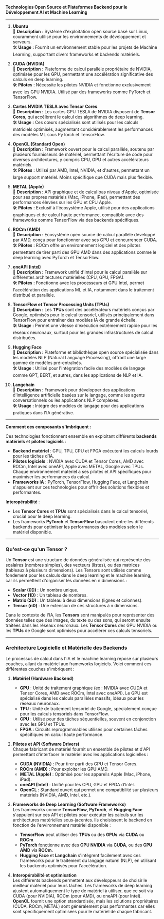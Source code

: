 **Technologies Open Source et Plateformes Backend pour le Développement AI et Machine Learning**

---

1. **Ubuntu**  
   🚀 **Description** : Système d'exploitation open source basé sur Linux, couramment utilisé pour les environnements de développement et serveurs.  
   🛠️ **Usage** : Fournit un environnement stable pour les projets de Machine Learning, supportant divers frameworks et backends matériels.  

2. **CUDA (NVIDIA)**  
   🚀 **Description** : Plateforme de calcul parallèle propriétaire de NVIDIA, optimisée pour les GPU, permettant une accélération significative des calculs en deep learning.  
   🛠️ **Pilotes** : Nécessite les pilotes NVIDIA et fonctionne exclusivement avec les GPU NVIDIA. Utilisé par des frameworks comme PyTorch et TensorFlow.  

3. **Cartes NVIDIA TESLA avec Tensor Cores**  
   🚀 **Description** : Les cartes GPU TESLA de NVIDIA disposent de **Tensor Cores**, qui accélèrent le calcul des algorithmes de deep learning.  
   🛠️ **Usage** : Ces cœurs spécialisés sont utilisés pour les calculs matriciels optimisés, augmentant considérablement les performances des modèles ML sous PyTorch et TensorFlow.

4. **OpenCL (Standard Open)**  
   🚀 **Description** : Framework ouvert pour le calcul parallèle, soutenu par plusieurs fournisseurs de matériel, permettant l'écriture de code pour diverses architectures, y compris CPU, GPU et autres accélérateurs matériels.  
   🛠️ **Pilotes** : Utilisé par AMD, Intel, NVIDIA, et d'autres, permettant un large support matériel. Moins spécifique que CUDA mais plus flexible.  

5. **METAL (Apple)**  
   🚀 **Description** : API graphique et de calcul bas niveau d'Apple, optimisée pour ses propres matériels (Mac, iPhone, iPad), permettant des performances élevées sur les GPU et CPU Apple.  
   🛠️ **Pilotes** : Exclusif à l'écosystème Apple, utilisé pour des applications graphiques et de calcul haute performance, compatible avec des frameworks comme TensorFlow via des backends spécifiques.  

6. **ROCm (AMD)**  
   🚀 **Description** : Ecosystème open source de calcul parallèle développé par AMD, conçu pour fonctionner avec ses GPU et concurrencer CUDA.  
   🛠️ **Pilotes** : ROCm offre un environnement logiciel et des pilotes permettant de tirer parti des GPU AMD dans des applications comme le deep learning avec PyTorch et TensorFlow.  

7. **oneAPI (Intel)**  
   🚀 **Description** : Framework unifié d'Intel pour le calcul parallèle sur différentes architectures matérielles (CPU, GPU, FPGA).  
   🛠️ **Pilotes** : Fonctionne avec les processeurs et GPU Intel, permet l'accélération des applications ML et IA, notamment dans le traitement distribué et parallèle.

8. **TensorFlow et Tensor Processing Units (TPUs)**  
   🚀 **Description** : Les **TPUs** sont des accélérateurs matériels conçus par Google, optimisés pour le calcul tensoriel, utilisés principalement dans TensorFlow pour entraîner des modèles IA de grande échelle.  
   🛠️ **Usage** : Permet une vitesse d'exécution extrêmement rapide pour les réseaux neuronaux, surtout pour les grandes infrastructures de calcul distribuées.

9. **Hugging Face**  
   🚀 **Description** : Plateforme et bibliothèque open source spécialisée dans les modèles NLP (Natural Language Processing), offrant une large gamme de modèles pré-entraînés.  
   🛠️ **Usage** : Utilisé pour l'intégration facile des modèles de langage comme GPT, BERT, et autres, dans les applications de NLP et IA.

10. **Langchain**  
   🚀 **Description** : Framework pour développer des applications d'intelligence artificielle basées sur le langage, comme les agents conversationnels ou les applications NLP complexes.  
   🛠️ **Usage** : Intègre des modèles de langage pour des applications pratiques dans l'IA générative.

---

**Comment ces composants s'imbriquent :**

Ces technologies fonctionnent ensemble en exploitant différents **backends matériels** et **pilotes logiciels** :

- **Backend matériel** : GPU, TPU, CPU et FPGA exécutent les calculs lourds pour les tâches d’IA.
- **Pilotes logiciels** : NVIDIA avec CUDA et Tensor Cores, AMD avec ROCm, Intel avec oneAPI, Apple avec METAL, Google avec TPUs. Chaque environnement matériel a ses pilotes et API spécifiques pour maximiser les performances du calcul.
- **Frameworks IA** : PyTorch, TensorFlow, Hugging Face, et Langchain s'appuient sur ces technologies pour offrir des solutions flexibles et performantes.

**Interopérabilité** :
- Les **Tensor Cores** et **TPUs** sont spécialisés dans le calcul tensoriel, crucial pour le deep learning.
- Les frameworks **PyTorch** et **TensorFlow** basculent entre les différents backends pour optimiser les performances des modèles selon le matériel disponible.

---

### **Qu'est-ce qu'un Tensor ?**

Un **Tensor** est une structure de données généralisée qui représente des scalaires (nombres simples), des vecteurs (listes), ou des matrices (tableaux à plusieurs dimensions). Les Tensors sont utilisés comme fondement pour les calculs dans le deep learning et le machine learning, car ils permettent d'organiser les données en n dimensions :

- **Scalar (0D)** : Un nombre unique.
- **Vector (1D)** : Un tableau de nombres.
- **Matrix (2D)** : Un tableau à deux dimensions (lignes et colonnes).
- **Tensor (nD)** : Une extension de ces structures à n dimensions.

Dans le contexte de l'IA, les **Tensors** sont manipulés pour représenter des données telles que des images, du texte ou des sons, qui seront ensuite traitées dans les réseaux neuronaux. Les **Tensor Cores** des GPU NVIDIA ou les **TPUs** de Google sont optimisés pour accélérer ces calculs tensoriels.

---

### **Architecture Logicielle et Matérielle des Backends**

Le processus de calcul dans l'IA et le machine learning repose sur plusieurs couches, allant du matériel aux frameworks logiciels. Voici comment ces différentes couches s'imbriquent :

1. **Matériel (Hardware Backend)**  
   - **GPU** : Unité de traitement graphique (ex : NVIDIA avec CUDA et Tensor Cores, AMD avec ROCm, Intel avec oneAPI). Le GPU est spécialisé dans les calculs parallèles massifs, idéaux pour les réseaux neuronaux.
   - **TPU** : Unité de traitement tensoriel de Google, spécialement conçue pour les calculs tensoriels dans TensorFlow.
   - **CPU** : Utilisé pour des tâches séquentielles, souvent en conjonction avec les GPU et TPUs.
   - **FPGA** : Circuits reprogrammables utilisés pour certaines tâches spécifiques en calcul haute performance.

2. **Pilotes et API (Software Drivers)**  
   Chaque fabricant de matériel fournit un ensemble de pilotes et d'API permettant d'interfacer le matériel avec les applications logicielles :
   - **CUDA (NVIDIA)** : Pour tirer parti des GPU et Tensor Cores.
   - **ROCm (AMD)** : Pour exploiter les GPU AMD.
   - **METAL (Apple)** : Optimisé pour les appareils Apple (Mac, iPhone, iPad).
   - **oneAPI (Intel)** : Unifié pour les CPU, GPU et FPGA d'Intel.
   - **OpenCL** : Standard ouvert qui permet une compatibilité sur plusieurs matériels (NVIDIA, AMD, Intel, etc.).

3. **Frameworks de Deep Learning (Software Frameworks)**  
   Les frameworks comme **TensorFlow**, **PyTorch**, et **Hugging Face** s'appuient sur ces API et pilotes pour exécuter les calculs sur les architectures matérielles sous-jacentes. Ils choisissent le backend en fonction de l'environnement matériel disponible :
   - **TensorFlow** peut utiliser des **TPUs** ou des **GPUs** via **CUDA** ou **ROCm**.
   - **PyTorch** fonctionne avec des **GPU NVIDIA** via **CUDA**, ou des **GPU AMD** via **ROCm**.
   - **Hugging Face** et **Langchain** s'intègrent facilement avec ces frameworks pour le traitement du langage naturel (NLP), en utilisant les backends optimisés pour l'accélération.

4. **Interopérabilité et optimisation**  
   Les différents backends permettent aux développeurs de choisir le meilleur matériel pour leurs tâches. Les frameworks de deep learning ajustent automatiquement le type de matériel à utiliser, que ce soit via CUDA (pour NVIDIA), ROCm (pour AMD), ou oneAPI (pour Intel). **OpenCL** fournit une option standardisée, mais les solutions propriétaires (CUDA, ROCm, METAL) sont généralement plus performantes car elles sont spécifiquement optimisées pour le matériel de chaque fabricant.
